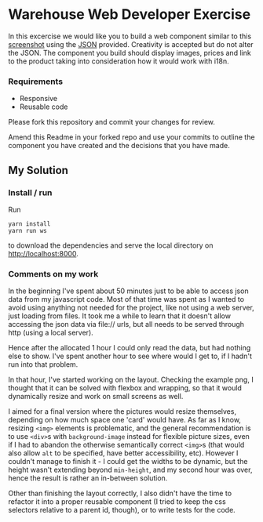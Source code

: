 # Warehouse Web Developer Exercise

In this excercise we would like you to build a web component similar to this [screenshot](recommendation_screenshot.png) using the [JSON](data/recommendations.json) provided. Creativity is accepted but do not alter the JSON. The component you build should display images, prices and link to the product taking into consideration how it would work with i18n.

### Requirements
* Responsive
* Reusable code

Please fork this repository and commit your changes for review.

Amend this Readme in your forked repo and use your commits to outline the component you have created and the decisions that you have made.

## My Solution

### Install / run

Run

    yarn install
    yarn run ws

to download the dependencies and serve the local directory on [http://localhost:8000]().

### Comments on my work

In the beginning I've spent about 50 minutes just to be able to access json data from my javascript code. Most of that time was spent as I wanted to avoid using anything not needed for the project, like not using a web server, just loading from files. It took me a while to learn that it doesn't allow accessing the json data via file:// urls, but all needs to be served through http (using a local server).

Hence after the allocated 1 hour I could only read the data, but had nothing else to show. I've spent another hour to see where would I get to, if I hadn't run into that problem.

In that hour, I've started working on the layout. Checking the example png, I thought that it can be solved with flexbox and wrapping, so that it would dynamically resize and work on small screens as well.

I aimed for a final version where the pictures would resize themselves, depending on how much space one 'card' would have. As far as I know, resizing `<img>` elements is problematic, and the general recommendation is to use `<div>`s with `background-image` instead for flexible picture sizes, even if I had to abandon the otherwise semantically correct `<img>`s (that would also allow `alt` to be specified, have better accessibility, etc). However I couldn't manage to finish it - I could get the widths to be dynamic, but the height wasn't extending beyond `min-height`, and my second hour was over, hence the result is rather an in-between solution.

Other than finishing the layout correctly, I also didn't have the time to refactor it into a proper reusable component (I tried to keep the css selectors relative to a parent id, though), or to write tests for the code.
